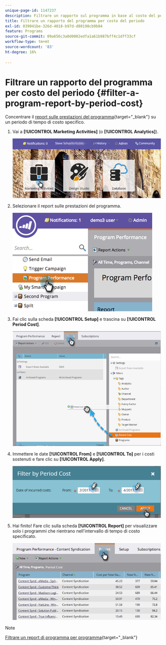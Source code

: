 ```yaml
---
unique-page-id: 1147237
description: Filtrare un rapporto sul programma in base al costo del periodo - Documentazione Marketo - Documentazione del prodotto
title: Filtrare un rapporto del programma per costo del periodo
exl-id: 039041be-326d-4018-b97d-d80198cb9b84
feature: Programs
source-git-commit: 09a656c3a0d0002edfa1a61b987bff4c1dff33cf
workflow-type: tm+mt
source-wordcount: '83'
ht-degree: 16%

---
```


# Filtrare un rapporto del programma per costo del periodo {#filter-a-program-report-by-period-cost}

Concentrare il [report sulle prestazioni del programma](/help/marketo/product-docs/core-marketo-concepts/programs/program-performance-report/create-a-program-performance-report.md){target="_blank"} su un periodo di tempo di costo specifico.

1. Vai a **[!UICONTROL Marketing Activities]** (o **[!UICONTROL Analytics]**).

   ![](assets/login-marketing-activities-1.png)

1. Selezionare il report sulle prestazioni del programma.

   ![](assets/image2014-9-23-16-3a22-3a52.png)

1. Fai clic sulla scheda **[!UICONTROL Setup]** e trascina su **[!UICONTROL Period Cost]**.

   ![](assets/lm-86194-1.png)

1. Immettere le date **[!UICONTROL From]** e **[!UICONTROL To]** per i costi sostenuti e fare clic su **[!UICONTROL Apply]**.

   ![](assets/lm-86194-2a-hands.png)

1. Hai finito! Fare clic sulla scheda **[!UICONTROL Report]** per visualizzare solo i programmi che rientrano nell&#39;intervallo di tempo di costo specificato.

   ![](assets/lm-86194-report-tab.png)

>[!NOTE]
>
>[Filtrare un report di programma per programma](/help/marketo/product-docs/core-marketo-concepts/programs/program-performance-report/filter-a-program-report-by-program.md){target="_blank"}
